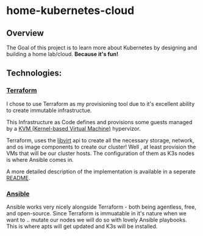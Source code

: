 # home-kubernetes-cloud
## Overview
The Goal of this project is to learn more about Kubernetes by designing and building a home lab/cloud. **Because it's fun!**

## Technologies:

### [Terraform](https://github.com/Sean-Michael/home-kubernetes-cloud/tree/main/infrastructure/terraform)
I chose to use Terraform as my provisioning tool due to it's excellent ability to create immutable infrastructue. 

This Infrastructure as Code defines and provisions some guests managed by a [KVM (Kernel-based Virtual Machine)](https://ubuntu.com/blog/kvm-hyphervisor) hypervizor. 

Terraform, uses the [libvirt](https://libvirt.org/) api to create all the necessary storage, network, and os image components to create our cluster! Well , at least provision the VMs that will be our cluster hosts. The configuration of them as K3s nodes is where Ansible comes in. 

A more detailed description of the implementation is available in a seperate [README](https://github.com/Sean-Michael/home-kubernetes-cloud/tree/main/infrastructure/terraform/README.md).

### [Ansible](https://github.com/Sean-Michael/home-kubernetes-cloud/tree/main/infrastructure/ansible)
Ansible works very nicely alongside Terraform - both being agentless, free, and open-source. Since Terraform is immuatable in it's nature when we want to .. mutate our nodes we will do so with lovely Ansible playbooks. This is where apts will get updated and K3s will be installed.